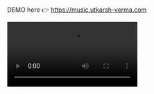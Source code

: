 DEMO here 👉 https://music.utkarsh-verma.com

![video](https://github.com/uTkArShVeRm4/viber/blob/master/assets/demo.webm)
